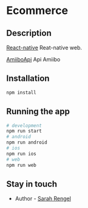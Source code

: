 # Ecommerce
## Description

[React-native](https://reactnative.dev/) Reat-native web.

[AmiiboApi](https://www.amiiboapi.com/) Api Amiibo

## Installation

```bash
npm install
```

## Running the app

```bash
# development
npm run start
# android
npm run android
# ios
npm run ios
# web
npm run web
```
## Stay in touch
- Author - [Sarah Rengel](https://github.com/Srengel11)

